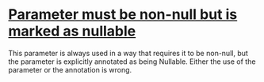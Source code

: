 # [Parameter must be non-null but is marked as nullable](https://spotbugs.readthedocs.io/en/latest/bugDescriptions.html#NP_PARAMETER_MUST_BE_NONNULL_BUT_MARKED_AS_NULLABLE)

 This parameter is always used in a way that requires it to be non-null,
but the parameter is explicitly annotated as being Nullable. Either the use
of the parameter or the annotation is wrong.